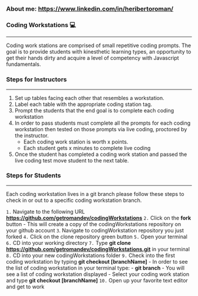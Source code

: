 ### About me: https://www.linkedin.com/in/heribertoroman/

### Coding Workstations 💻
____________________________________________________________________________________
Coding work stations are comprised of small repetitive coding prompts. The goal is to provide students with kinesthetic learning types, an opportunity to get their hands dirty and acquire a level of competency with Javascript fundamentals.

### Steps for Instructors
____________________________________________________________________________________
1. Set up tables facing each other that resembles a workstation.
2. Label each table with the appropriate coding station tag.
3. Prompt the students that the end goal is to complete each coding workstation
4. In order to pass students must complete all the prompts for each coding workstation then tested on those prompts via live coding, proctored by the instructor.
    - Each coding work station is worth x points.
    - Each student gets x minutes to complete live coding
5. Once the student has completed a coding work station and passed the live coding test move student to the next table.

### Steps for Students
______________________________________________________________________________________
Each coding workstation lives in a git branch please follow these steps to check in or out to a specific coding workstation branch.

`1.` Navigate to the following URL **https://github.com/getromandev/codingWorkstations**
`2.` Click on the **fork** button
    - This will create a copy of the codingWorkstations repository on your github account
`3`. Navigate to codingWorkstation repository you just forked
`4.` Click on the clone repository green button
`5.` Open your terminal
`6.` CD into your working directory
`7.` Type **git clone https://github.com/getromandev/codingWorkstations.git** in your terminal
`8.` CD into your new codingWorkstations folder
`9.` Check into the first coding workstation by typing **git checkout [branchName]**
    - In order to see the list of coding workstation in your terminal type:
        - **git branch**
    - You will see a list of coding workstation displayed
    - Select your coding work station and type **git checkout [branchName]**
`10.` Open up your favorite text editor and get to work
